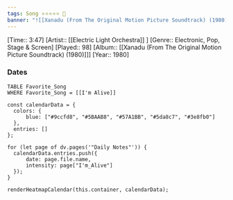 ```yaml
---
tags: Song ⭐⭐⭐⭐⭐ 💛
banner: "![[Xanadu (From The Original Motion Picture Soundtrack) (1980).jpg]]"
---
```

[Time:: 3:47]
[Artist:: [[Electric Light Orchestra]] ]
[Genre:: Electronic, Pop, Stage & Screen]
[Played:: 98]
[Album:: [[Xanadu (From The Original Motion Picture Soundtrack) (1980)]]]
[Year:: 1980]
### Dates
````dataview
TABLE Favorite_Song
WHERE Favorite_Song = [[I'm Alive]]
````

  ```dataviewjs
const calendarData = { 
	colors: { 
		blue: ["#9ccfd8", "#5BAAB8", "#57A1BB", "#5da8c7", "#3e8fb0"] 
	}, 
	entries: [] 
}; 

for (let page of dv.pages('"Daily Notes"')) { 
	calendarData.entries.push({ 
		date: page.file.name, 
		intensity: page["I'm_Alive"]
	}); 
} 

renderHeatmapCalendar(this.container, calendarData);
```
